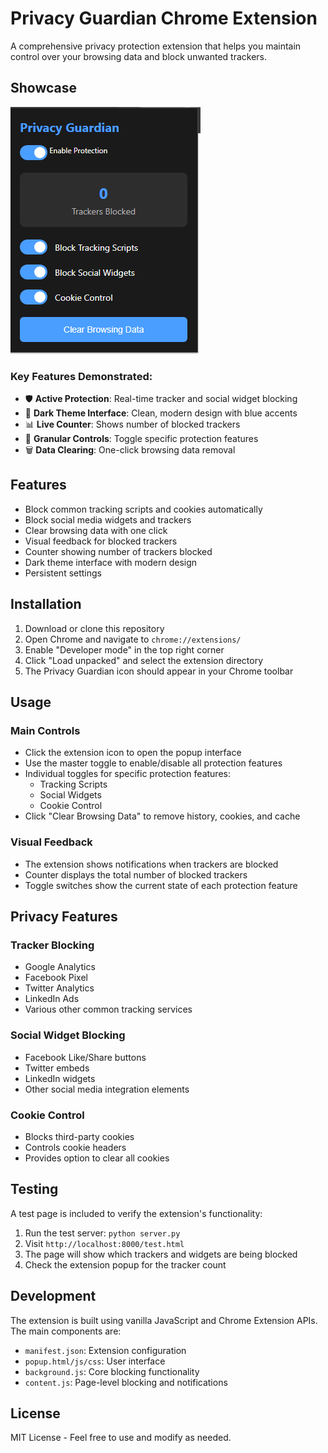 # Privacy Guardian Chrome Extension

A comprehensive privacy protection extension that helps you maintain control over your browsing data and block unwanted trackers.

## Showcase

![Privacy Guardian Interface](popup.png)

### Key Features Demonstrated:
- 🛡️ **Active Protection**: Real-time tracker and social widget blocking
- 🌙 **Dark Theme Interface**: Clean, modern design with blue accents
- 📊 **Live Counter**: Shows number of blocked trackers
- 🎯 **Granular Controls**: Toggle specific protection features
- 🗑️ **Data Clearing**: One-click browsing data removal

## Features

- Block common tracking scripts and cookies automatically
- Block social media widgets and trackers
- Clear browsing data with one click
- Visual feedback for blocked trackers
- Counter showing number of trackers blocked
- Dark theme interface with modern design
- Persistent settings

## Installation

1. Download or clone this repository
2. Open Chrome and navigate to `chrome://extensions/`
3. Enable "Developer mode" in the top right corner
4. Click "Load unpacked" and select the extension directory
5. The Privacy Guardian icon should appear in your Chrome toolbar

## Usage

### Main Controls

- Click the extension icon to open the popup interface
- Use the master toggle to enable/disable all protection features
- Individual toggles for specific protection features:
  - Tracking Scripts
  - Social Widgets
  - Cookie Control
- Click "Clear Browsing Data" to remove history, cookies, and cache

### Visual Feedback

- The extension shows notifications when trackers are blocked
- Counter displays the total number of blocked trackers
- Toggle switches show the current state of each protection feature

## Privacy Features

### Tracker Blocking
- Google Analytics
- Facebook Pixel
- Twitter Analytics
- LinkedIn Ads
- Various other common tracking services

### Social Widget Blocking
- Facebook Like/Share buttons
- Twitter embeds
- LinkedIn widgets
- Other social media integration elements

### Cookie Control
- Blocks third-party cookies
- Controls cookie headers
- Provides option to clear all cookies

## Testing

A test page is included to verify the extension's functionality:
1. Run the test server: `python server.py`
2. Visit `http://localhost:8000/test.html`
3. The page will show which trackers and widgets are being blocked
4. Check the extension popup for the tracker count

## Development

The extension is built using vanilla JavaScript and Chrome Extension APIs. The main components are:

- `manifest.json`: Extension configuration
- `popup.html/js/css`: User interface
- `background.js`: Core blocking functionality
- `content.js`: Page-level blocking and notifications

## License

MIT License - Feel free to use and modify as needed. 

